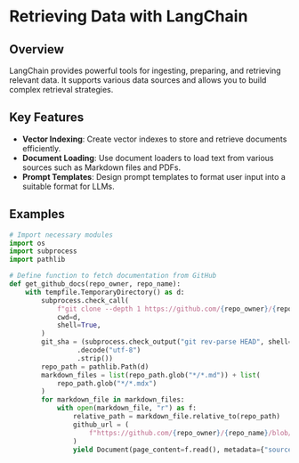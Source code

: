 # Retrieving Data with LangChain

## Overview
LangChain provides powerful tools for ingesting, preparing, and retrieving relevant data. It supports various data sources and allows you to build complex retrieval strategies.

## Key Features
- **Vector Indexing**: Create vector indexes to store and retrieve documents efficiently.
- **Document Loading**: Use document loaders to load text from various sources such as Markdown files and PDFs.
- **Prompt Templates**: Design prompt templates to format user input into a suitable format for LLMs.

## Examples
```python
# Import necessary modules
import os
import subprocess
import pathlib

# Define function to fetch documentation from GitHub
def get_github_docs(repo_owner, repo_name):
    with tempfile.TemporaryDirectory() as d:
        subprocess.check_call(
            f"git clone --depth 1 https://github.com/{repo_owner}/{repo_name}.git .",
            cwd=d,
            shell=True,
        )
        git_sha = (subprocess.check_output("git rev-parse HEAD", shell=True, cwd=d)
                 .decode("utf-8")
                 .strip())
        repo_path = pathlib.Path(d)
        markdown_files = list(repo_path.glob("*/*.md")) + list(
            repo_path.glob("*/*.mdx")
        )
        for markdown_file in markdown_files:
            with open(markdown_file, "r") as f:
                relative_path = markdown_file.relative_to(repo_path)
                github_url = (
                    f"https://github.com/{repo_owner}/{repo_name}/blob/{git_sha}/{relative_path}"
                )
                yield Document(page_content=f.read(), metadata={"source": github_url})